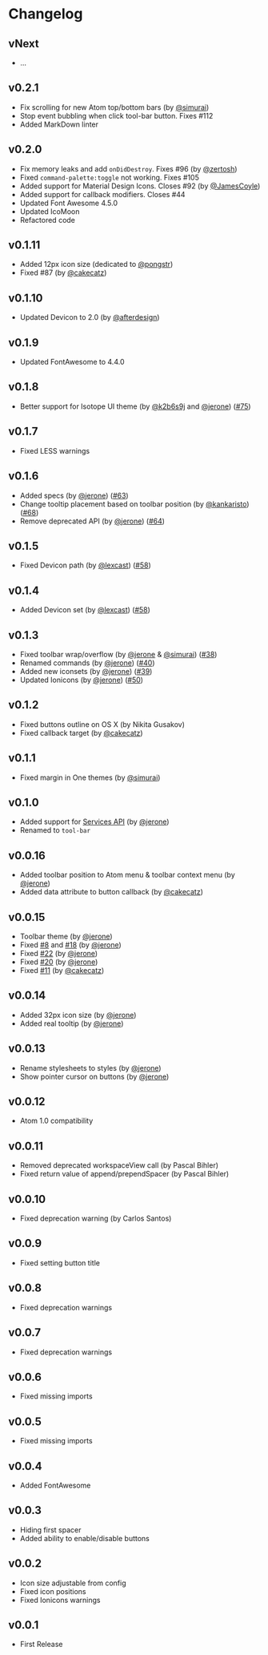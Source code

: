 # Changelog

## vNext

*   ...

## v0.2.1

*   Fix scrolling for new Atom top/bottom bars (by [@simurai](https://github.com/simurai))
*   Stop event bubbling when click tool-bar button. Fixes #112
*   Added MarkDown linter

## v0.2.0

*   Fix memory leaks and add `onDidDestroy`. Fixes #96 (by [@zertosh](https://github.com/zertosh))
*   Fixed `command-palette:toggle` not working. Fixes #105
*   Added support for Material Design Icons. Closes #92 (by [@JamesCoyle](https://github.com/JamesCoyle))
*   Added support for callback modifiers. Closes #44
*   Updated Font Awesome 4.5.0
*   Updated IcoMoon
*   Refactored code

## v0.1.11

*   Added 12px icon size (dedicated to [@pongstr](https://github.com/pongstr))
*   Fixed #87 (by [@cakecatz](https://github.com/cakecatz))

## v0.1.10

*   Updated Devicon to 2.0 (by [@afterdesign](https://github.com/afterdesign))

## v0.1.9

*   Updated FontAwesome to 4.4.0

## v0.1.8

*   Better support for Isotope UI theme (by [@k2b6s9j](https://github.com/k2b6s9j) and [@jerone](https://github.com/jerone)) ([#75](https://github.com/suda/tool-bar/issues/75))

## v0.1.7

*   Fixed LESS warnings

## v0.1.6

*   Added specs (by [@jerone](https://github.com/jerone))
    ([#63](https://github.com/suda/tool-bar/pull/63))
*   Change tooltip placement based on toolbar position
    (by [@kankaristo](https://github.com/kankaristo))
    ([#68](https://github.com/suda/tool-bar/issues/68))
*   Remove deprecated API (by [@jerone](https://github.com/jerone))
    ([#64](https://github.com/suda/tool-bar/pull/64))

## v0.1.5

*   Fixed Devicon path (by [@lexcast](https://github.com/lexcast)) ([#58](https://github.com/suda/tool-bar/issues/58))

## v0.1.4

*   Added Devicon set (by [@lexcast](https://github.com/lexcast)) ([#58](https://github.com/suda/tool-bar/issues/58))

## v0.1.3

*   Fixed toolbar wrap/overflow (by [@jerone](https://github.com/jerone) &
    [@simurai](https://github.com/simurai)) ([#38](https://github.com/suda/tool-bar/issues/38))
*   Renamed commands (by [@jerone](https://github.com/jerone)) ([#40](https://github.com/suda/tool-bar/issues/40))
*   Added new iconsets (by [@jerone](https://github.com/jerone)) ([#39](https://github.com/suda/tool-bar/issues/39))
*   Updated Ionicons (by [@jerone](https://github.com/jerone)) ([#50](https://github.com/suda/tool-bar/issues/50))

## v0.1.2

*   Fixed buttons outline on OS X (by Nikita Gusakov)
*   Fixed callback target (by [@cakecatz](https://github.com/cakecatz))

## v0.1.1

*   Fixed margin in One themes (by [@simurai](https://github.com/simurai))

## v0.1.0

*   Added support for [Services API](https://atom.io/docs/latest/behind-atom-interacting-with-packages-via-services) (by [@jerone](https://github.com/jerone))
*   Renamed to `tool-bar`

## v0.0.16

*   Added toolbar position to Atom menu & toolbar context menu (by [@jerone](https://github.com/jerone))
*   Added data attribute to button callback (by [@cakecatz](https://github.com/cakecatz))

## v0.0.15

*   Toolbar theme (by [@jerone](https://github.com/jerone))
*   Fixed [#8](https://github.com/suda/tool-bar/issues/8) and [#18](https://github.com/suda/tool-bar/issues/18) (by [@jerone](https://github.com/jerone))
*   Fixed [#22](https://github.com/suda/tool-bar/issues/22) (by [@jerone](https://github.com/jerone))
*   Fixed [#20](https://github.com/suda/tool-bar/issues/20) (by [@jerone](https://github.com/jerone))
*   Fixed [#11](https://github.com/suda/tool-bar/issues/11) (by [@cakecatz](https://github.com/cakecatz))

## v0.0.14

*   Added 32px icon size (by [@jerone](https://github.com/jerone))
*   Added real tooltip (by [@jerone](https://github.com/jerone))

## v0.0.13

*   Rename stylesheets to styles (by [@jerone](https://github.com/jerone))
*   Show pointer cursor on buttons (by [@jerone](https://github.com/jerone))

## v0.0.12

*   Atom 1.0 compatibility

## v0.0.11

*   Removed deprecated workspaceView call (by Pascal Bihler)
*   Fixed return value of append/prependSpacer (by Pascal Bihler)

## v0.0.10

*   Fixed deprecation warning (by Carlos Santos)

## v0.0.9

*   Fixed setting button title

## v0.0.8

*   Fixed deprecation warnings

## v0.0.7

*   Fixed deprecation warnings

## v0.0.6

*   Fixed missing imports

## v0.0.5

*   Fixed missing imports

## v0.0.4

*   Added FontAwesome

## v0.0.3

*   Hiding first spacer
*   Added ability to enable/disable buttons

## v0.0.2

*   Icon size adjustable from config
*   Fixed icon positions
*   Fixed Ionicons warnings

## v0.0.1

*   First Release
